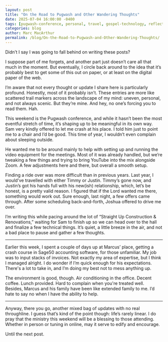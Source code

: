 ```yaml
---
layout: post
title: "On the Road to Pugwash and Other Wandering Thoughts"
date: 2025-07-04 16:00:00 -0400
tags: [pugwash-conference, personal, travel, gospel-technology, reflections]
categories: blog
author: Marc MacArthur
permalink: /blog/On-the-Road-to-Pugwash-and-Other-Wandering-Thoughts/
---
```


Didn’t I say I was going to fall behind on writing these posts?

I suppose part of me forgets, and another part just doesn’t care all that much in the moment. But eventually, I circle back around to the idea that it’s probably best to get some of this out on paper, or at least on the digital paper of the web.

I’m aware that not every thought or update I share here is particularly profound. Honestly, most of it probably isn’t. These entries are more like scattered trail markers across the landscape of my mind: uneven, personal, and not always scenic. But they’re mine. And hey, no one’s forcing you to read them. Hah.

<!--more-->

This weekend is the Pugwash conference, and while it hasn’t been the most eventful stretch of time, it’s shaping up to be meaningful in its own way. Sam very kindly offered to let me crash at his place. I told him just to point me to a chair and I’d be good. This time of year, I wouldn’t even complain about sleeping outside.

He wanted me to be around mainly to help with setting up and running the video equipment for the meetings. Most of it was already handled, but we’re tweaking a few things and trying to bring YouTube into the mix alongside Zoom. A few adjustments here and there, but overall a smooth setup.

Finding a ride over was more difficult than in previous years. Last year, I would’ve travelled with either Timmy or Justin. Timmy’s gone now, and Justin’s got his hands full with his new(ish) relationship, which, let’s be honest, is a pretty valid reason. I figured that if the Lord wanted me there, something would work out. Sure enough, last night, a few offers came through. After some scheduling back-and-forth, Joshua offered to drive me over.

I’m writing this while pacing around the lot of “Straight Up Construction & Renovations,” waiting for Sam to finish up so we can head over to the hall and finalize a few technical things. It’s quiet, a little breeze in the air, and not a bad place to pause and gather a few thoughts.

---

Earlier this week, I spent a couple of days up at Marcus’ place, getting a crash course in Sage50 accounting software, for those unfamiliar. My job was to input stacks of invoices. Not exactly my area of expertise, but I think I managed alright. I do wonder if I’m quick enough for his expectations. There's a lot to take in, and I’m doing my best not to mess anything up.

The environment is good, though. Air conditioning in the office. Decent coffee. Lunch provided. Hard to complain when you're treated well. Besides, Marcus and his family have been like extended family to me. I’d hate to say no when I have the ability to help.

---

Anyway, there you go, another mixed bag of updates with no real throughline. I guess that’s kind of the point though: life’s rarely linear. I do pray that the ministry this weekend will be a blessing to those attending. Whether in person or tuning in online, may it serve to edify and encourage.

Until the next post.



